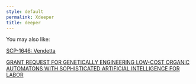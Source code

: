 ```yaml
---
style: default
permalink: Xdeeper
title: deeper
---
```

You may also like:

[SCP-1646: Vendetta](http://scp-wiki.net/scp-1646)

[GRANT REQUEST FOR GENETICALLY ENGINEERING LOW-COST ORGANIC AUTOMATONS WITH SOPHISTICATED ARTIFICIAL INTELLIGENCE FOR LABOR](http://scp-wiki.net/grant-request-for-genetically-engineering-low-cost-organic-a)
